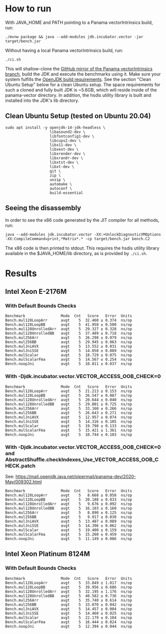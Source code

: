 # How to run

With JAVA_HOME and PATH pointing to a Panama vectorIntrinsics build, run:

```
./mvnw package && java --add-modules jdk.incubator.vector -jar target/bench.jar
```

Without having a local Panama vectorIntrinsics build, run:
```
./ci.sh
```
This will shallow-clone the [GitHub mirror of the Panama vectorIntrinsics branch](https://github.com/openjdk/panama-vector/tree/vectorIntrinsics), build the JDK and execute the benchmarks using it. Make sure your system fulfills the [OpenJDK build requirements](https://github.com/openjdk/panama-vector/blob/vectorIntrinsics/doc/building.md). See the section "Clean Ubuntu Setup" below for a clean Ubuntu setup.
The space requirements for such a cloned and fully built JDK is ~5.6GB, which will reside inside of the panama-vector directory.
In addition, the hsdis utility library is built and installed into the JDK's lib directory.

## Clean Ubuntu Setup (tested on Ubuntu 20.04)

```
sudo apt install -y openjdk-14-jdk-headless \
                    libasound2-dev \
                    libfontconfig1-dev \
                    libcups2-dev \
                    libx11-dev \
                    libxext-dev \
                    libxrender-dev \
                    libxrandr-dev \
                    libxtst-dev \
                    libxt-dev \
                    git \
                    zip \
                    unzip \
                    automake \
                    autoconf \
                    build-essential
```

## Seeing the disassembly

In order to see the x86 code generated by the JIT compiler for all methods, run:
```
java --add-modules jdk.incubator.vector -XX:+UnlockDiagnosticVMOptions -XX:CompileCommand=print,*Matrix*.* -cp target/bench.jar bench.C2
```
The x86 code is then printed to stdout. This requires the hsdis utility library available in the $JAVA_HOME/lib directory, as is provided by `./ci.sh`.

# Results

## Intel Xeon E-2176M
### With Default Bounds Checks
```
Benchmark                Mode  Cnt   Score   Error  Units
Bench.mul128LoopArr      avgt    5  32.460 ± 0.374  ns/op
Bench.mul128LoopBB       avgt    5  41.958 ± 0.500  ns/op
Bench.mul128UnrolledArr  avgt    5  29.327 ± 0.328  ns/op
Bench.mul128UnrolledBB   avgt    5  37.489 ± 0.718  ns/op
Bench.mul256Arr          avgt    5  26.298 ± 0.079  ns/op
Bench.mul256BB           avgt    5  29.945 ± 0.063  ns/op
Bench.mulJniAVX          avgt    5  13.552 ± 0.031  ns/op
Bench.mulJniSSE          avgt    5  14.050 ± 0.089  ns/op
Bench.mulScalar          avgt    5  18.729 ± 0.075  ns/op
Bench.mulScalarFma       avgt    5  14.567 ± 0.254  ns/op
Bench.noopJni            avgt    5  10.811 ± 0.037  ns/op
```
### With -Djdk.incubator.vector.VECTOR_ACCESS_OOB_CHECK=0
```
Benchmark                Mode  Cnt   Score   Error  Units
Bench.mul128LoopArr      avgt    5  21.213 ± 0.153  ns/op
Bench.mul128LoopBB       avgt    5  26.547 ± 0.087  ns/op
Bench.mul128UnrolledArr  avgt    5  20.644 ± 0.040  ns/op
Bench.mul128UnrolledBB   avgt    5  29.801 ± 0.725  ns/op
Bench.mul256Arr          avgt    5  33.160 ± 0.266  ns/op
Bench.mul256BB           avgt    5  26.643 ± 0.271  ns/op
Bench.mulJniAVX          avgt    5  12.957 ± 0.074  ns/op
Bench.mulJniSSE          avgt    5  14.316 ± 0.105  ns/op
Bench.mulScalar          avgt    5  19.798 ± 0.133  ns/op
Bench.mulScalarFma       avgt    5  15.421 ± 1.361  ns/op
Bench.noopJni            avgt    5  10.744 ± 0.103  ns/op
```
### With -Djdk.incubator.vector.VECTOR_ACCESS_OOB_CHECK=0 and AbstractShuffle.checkIndexes_Use_VECTOR_ACCESS_OOB_CHECK.patch
See: https://mail.openjdk.java.net/pipermail/panama-dev/2020-May/009302.html
```
Benchmark                Mode  Cnt   Score   Error  Units
Bench.mul128LoopArr      avgt    5   8.668 ± 0.058  ns/op
Bench.mul128LoopBB       avgt    5  20.188 ± 0.833  ns/op
Bench.mul128UnrolledArr  avgt    5   9.676 ± 0.092  ns/op
Bench.mul128UnrolledBB   avgt    5  16.103 ± 0.160  ns/op
Bench.mul256Arr          avgt    5   8.890 ± 0.125  ns/op
Bench.mul256BB           avgt    5   9.917 ± 0.030  ns/op
Bench.mulJniAVX          avgt    5  13.487 ± 0.089  ns/op
Bench.mulJniSSE          avgt    5  14.396 ± 0.062  ns/op
Bench.mulScalar          avgt    5  19.400 ± 0.159  ns/op
Bench.mulScalarFma       avgt    5  15.260 ± 0.459  ns/op
Bench.noopJni            avgt    5  11.149 ± 0.086  ns/op
```

## Intel Xeon Platinum 8124M
### With Default Bounds Checks
```
Benchmark                Mode  Cnt   Score   Error  Units
Bench.mul128LoopArr      avgt    5  33.849 ± 1.017  ns/op
Bench.mul128LoopBB       avgt    5  39.956 ± 0.686  ns/op
Bench.mul128UnrolledArr  avgt    5  32.195 ± 1.176  ns/op
Bench.mul128UnrolledBB   avgt    5  40.582 ± 0.736  ns/op
Bench.mul256Arr          avgt    5  35.740 ± 0.614  ns/op
Bench.mul256BB           avgt    5  33.070 ± 0.042  ns/op
Bench.mulJniAVX          avgt    5  14.457 ± 0.004  ns/op
Bench.mulJniSSE          avgt    5  14.460 ± 0.025  ns/op
Bench.mulScalar          avgt    5  22.179 ± 0.104  ns/op
Bench.mulScalarFma       avgt    5  16.444 ± 0.024  ns/op
Bench.noopJni            avgt    5  12.394 ± 0.044  ns/op
```
